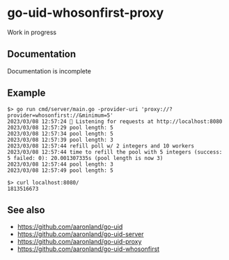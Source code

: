 # go-uid-whosonfirst-proxy

Work in progress

## Documentation

Documentation is incomplete

## Example

```
$> go run cmd/server/main.go -provider-uri 'proxy://?provider=whosonfirst://&minimum=5'
2023/03/08 12:57:24 💬 Listening for requests at http://localhost:8080
2023/03/08 12:57:29 pool length: 5
2023/03/08 12:57:34 pool length: 5
2023/03/08 12:57:39 pool length: 3
2023/03/08 12:57:44 refill poll w/ 2 integers and 10 workers
2023/03/08 12:57:44 time to refill the pool with 5 integers (success: 5 failed: 0): 20.001307335s (pool length is now 3)
2023/03/08 12:57:44 pool length: 3
2023/03/08 12:57:49 pool length: 5
```

```
$> curl localhost:8080/
1813516673
```

## See also

* https://github.com/aaronland/go-uid
* https://github.com/aaronland/go-uid-server
* https://github.com/aaronland/go-uid-proxy
* https://github.com/aaronland/go-uid-whosonfirst
